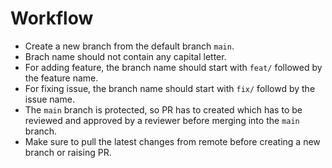 # Workflow

- Create a new branch from the default branch `main`.
- Brach name should not contain any capital letter.
- For adding feature, the branch name should start with `feat/` followed by the feature name.
- For fixing issue, the branch name should start with `fix/` followd by the issue name.
- The `main` branch is protected, so PR has to created which has to be reviewed and approved by a reviewer before merging into the `main` branch.
- Make sure to pull the latest changes from remote before creating a new branch or raising PR.
